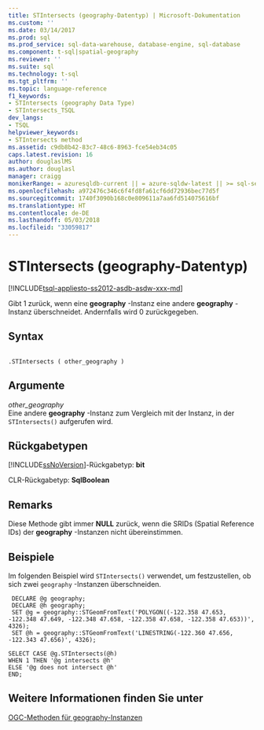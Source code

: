 ```yaml
---
title: STIntersects (geography-Datentyp) | Microsoft-Dokumentation
ms.custom: ''
ms.date: 03/14/2017
ms.prod: sql
ms.prod_service: sql-data-warehouse, database-engine, sql-database
ms.component: t-sql|spatial-geography
ms.reviewer: ''
ms.suite: sql
ms.technology: t-sql
ms.tgt_pltfrm: ''
ms.topic: language-reference
f1_keywords:
- STIntersects (geography Data Type)
- STIntersects_TSQL
dev_langs:
- TSQL
helpviewer_keywords:
- STIntersects method
ms.assetid: c9db8b42-83c7-48c6-8963-fce54eb34c05
caps.latest.revision: 16
author: douglaslMS
ms.author: douglasl
manager: craigg
monikerRange: = azuresqldb-current || = azure-sqldw-latest || >= sql-server-2016 || = sqlallproducts-allversions
ms.openlocfilehash: a972476c346c6f4fd8fa61cf6dd72936bec77d5f
ms.sourcegitcommit: 1740f3090b168c0e809611a7aa6fd514075616bf
ms.translationtype: HT
ms.contentlocale: de-DE
ms.lasthandoff: 05/03/2018
ms.locfileid: "33059817"
---
```

# <a name="stintersects-geography-data-type"></a>STIntersects (geography-Datentyp)
[!INCLUDE[tsql-appliesto-ss2012-asdb-asdw-xxx-md](../../includes/tsql-appliesto-ss2012-asdb-asdw-xxx-md.md)]

  Gibt 1 zurück, wenn eine **geography** -Instanz eine andere **geography** -Instanz überschneidet. Andernfalls wird 0 zurückgegeben.  
  
## <a name="syntax"></a>Syntax  
  
```  
  
.STIntersects ( other_geography )  
```  
  
## <a name="arguments"></a>Argumente  
 *other_geography*  
 Eine andere **geography** -Instanz zum Vergleich mit der Instanz, in der `STIntersects()` aufgerufen wird.  
  
## <a name="return-types"></a>Rückgabetypen  
 [!INCLUDE[ssNoVersion](../../includes/ssnoversion-md.md)]-Rückgabetyp: **bit**  
  
 CLR-Rückgabetyp: **SqlBoolean**  
  
## <a name="remarks"></a>Remarks  
 Diese Methode gibt immer **NULL** zurück, wenn die SRIDs (Spatial Reference IDs) der **geography** -Instanzen nicht übereinstimmen.  
  
## <a name="examples"></a>Beispiele  
 Im folgenden Beispiel wird `STIntersects()` verwendet, um festzustellen, ob sich zwei `geography` -Instanzen überschneiden.  
  
```  
 DECLARE @g geography;  
 DECLARE @h geography;  
 SET @g = geography::STGeomFromText('POLYGON((-122.358 47.653, -122.348 47.649, -122.348 47.658, -122.358 47.658, -122.358 47.653))', 4326);  
 SET @h = geography::STGeomFromText('LINESTRING(-122.360 47.656, -122.343 47.656)', 4326);  
```  
  
 ```
 SELECT CASE @g.STIntersects(@h) 
 WHEN 1 THEN '@g intersects @h'  
 ELSE '@g does not intersect @h'  
 END;
 ```  
  
## <a name="see-also"></a>Weitere Informationen finden Sie unter  
 [OGC-Methoden für geography-Instanzen](../../t-sql/spatial-geography/ogc-methods-on-geography-instances.md)  
  
  
